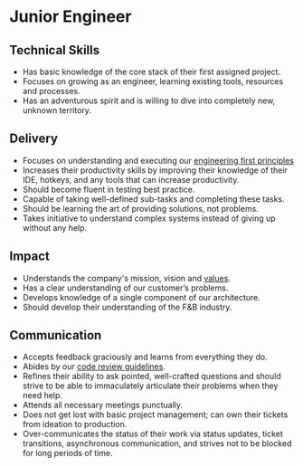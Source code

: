 # Junior Engineer

## Technical Skills

- Has basic knowledge of the core stack of their first assigned project.
- Focuses on growing as an engineer, learning existing tools, resources and processes.
- Has an adventurous spirit and is willing to dive into completely new, unknown territory.

## Delivery

- Focuses on understanding and executing our [engineering first principles](https://github.com/TableCheck-Labs/engineering-first-principles)
- Increases their productivity skills by improving their knowledge of their IDE, hotkeys, and any tools that can increase productivity.
- Should become fluent in testing best practice.
- Capable of taking well-defined sub-tasks and completing these tasks.
- Should be learning the art of providing solutions, not problems.
- Takes initiative to understand complex systems instead of giving up without any help.

## Impact

- Understands the company's mission, vision and [values](https://www.tablecheck.com/en/blog/ihibon/).
- Has a clear understanding of our customer’s problems.
- Develops knowledge of a single component of our architecture.
- Should develop their understanding of the F&B industry.

## Communication

- Accepts feedback graciously and learns from everything they do.
- Abides by our [code review guidelines](https://github.com/tablecheck-labs/code-review-guidelines).
- Refines their ability to ask pointed, well-crafted questions and should strive to be able to immaculately articulate their problems when they need help.
- Attends all necessary meetings punctually.
- Does not get lost with basic project management; can own their tickets from ideation to production.
- Over-communicates the status of their work via status updates, ticket transitions, asynchronous communication, and strives not to be blocked for long periods of time.
